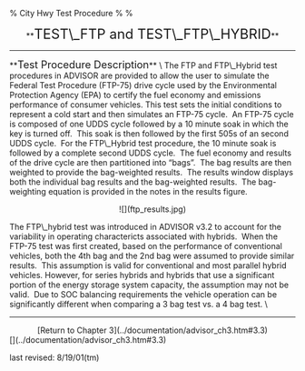 % City Hwy Test Procedure
% 
% 

<center>
**<font size="+2">TEST\_FTP and TEST\_FTP\_HYBRID</font>**

* * * * *

</center>
<p>
**<font size="+1">Test Procedure Description</font>** \
The FTP and FTP\_Hybrid test procedures in ADVISOR are provided to allow
the user to simulate the Federal Test Procedure (FTP-75) drive cycle
used by the Environmental Protection Agency (EPA) to certify the fuel
economy and emissions performance of consumer vehicles. This test sets
the initial conditions to represent a cold start and then simulates an
FTP-75 cycle.  An FTP-75 cycle is composed of one UDDS cycle followed by
a 10 minute soak in which the key is turned off.  This soak is then
followed by the first 505s of an second UDDS cycle.  For the FTP\_Hybrid
test procedure, the 10 minute soak is followed by a complete second UDDS
cycle.  The fuel economy and results of the drive cycle are then
partitioned into “bags”.  The bag results are then weighted to provide
the bag-weighted results.  The results window displays both the
individual bag results and the bag-weighted results.  The bag-weighting
equation is provided in the notes in the results figure.

<center>
<p>
![](ftp_results.jpg)

</center>
The FTP\_hybrid test was introduced in ADVISOR v3.2 to account for the
variability in operating charactericts associated with hybrids.  When
the FTP-75 test was first created, based on the performance of
conventional vehicles, both the 4th bag and the 2nd bag were assumed to
provide similar results.  This assumption is valid for conventional and
most parallel hybrid vehicles. However, for series hybrids and hybrids
that use a significant portion of the energy storage system capacity,
the assumption may not be valid.  Due to SOC balancing requirements the
vehicle operation can be significantly different when comparing a 3 bag
test vs. a 4 bag test. \
 

* * * * *

<center>
[Return to Chapter 3](../documentation/advisor_ch3.htm#3.3)

</center>
[](../documentation/advisor_ch3.htm#3.3)

<p>
last revised: 8/19/01(tm)
